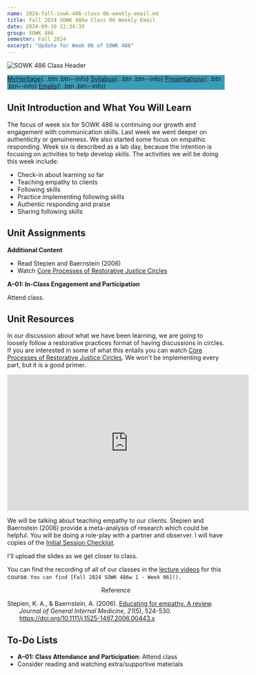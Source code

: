 ```yaml
---
name: 2024-fall-sowk-486-class-06-weekly-email.md
title: Fall 2024 SOWK 486w Class 06 Weekly Email
date: 2024-09-30 22:34:39
group: SOWK 486
semester: Fall 2024
excerpt: "Update for Week 06 of SOWK 486"
---
```


![SOWK 486 Class Header](https://jacobrcampbell.com/assets/media/2020-fall-sowk-486-class-header.png)

<div style="background-color: #3b9cba; width: 100%;" markdown="1">

[MyHeritage](https://myheritage.heritage.edu/ICS/Academics/SOWK/SOWK_486W/2425_FA-SOWK_486W-1/){: .btn .btn--info}
[Syllabus](https://myheritage.heritage.edu/ICS/Academics/SOWK/SOWK_486W/2425_FA-SOWK_486W-1/Syllabus.jnz){: .btn .btn--info}
[Presentations](https://presentations.jacobrcampbell.com){: .btn .btn--info}
[Emails](https://jacobrcampbell.com/communications/){: .btn .btn--info}

</div>

## Unit Introduction and What You Will Learn

The focus of week six for SOWK 486 is continuing our growth and engagement with communication skills. Last week we went deeper on authenticity or genuineness. We also started some focus on empathic responding. Week six is described as a lab day, because the intention is focusing on activities to help develop skills. The activities we will be doing this week include:

- Check-in about learning so far
- Teaching empathy to clients 
- Following skills
- Practice implementing following skills
- Authentic responding and praise
- Sharing following skills

## Unit Assignments

**Additional Content**

- Read Stepien and Baernstein (2006)
- Watch [Core Processes of Restorative Justice Circles](https://youtu.be/wDAc6Qkqhj0)

**A–01: In-Class Engagement and Participation**

Attend class. 

## Unit Resources

In our discussion about what we have been learning, we are going to loosely follow a restorative practices format of having discussions in circles. If you are interested in some of what this entails you can watch [Core Processes of Restorative Justice Circles](https://youtu.be/wDAc6Qkqhj0). We won't be implementing every part, but it is a good primer.

<iframe width="560" height="315" src="https://www.youtube.com/embed/wDAc6Qkqhj0" title="YouTube video player" frameborder="0" allow="accelerometer; autoplay; clipboard-write; encrypted-media; gyroscope; picture-in-picture" allowfullscreen></iframe>

We will be talking about teaching empathy to our clients. Stepien and Baernstein (2006) provide a meta-analysis of research which could be helpful. You will be doing a role-play with a partner and observer. I will have copies of the [Initial Session Checklist](https://myheritage.heritage.edu/ICS/Portlets/ICS/Handoutportlet/viewhandler.ashx?handout_id=f1401d8c-3d3b-4d54-9d0c-c526177300d5).


I'll upload the slides as we get closer to class.


You can find the recording of all of our classes in the [lecture videos](https://myheritage.heritage.edu/ICS/Academics/SOWK/SOWK_486W/2425_FA-SOWK_486W-1/Lecture_Videos.jnz) for this course. `You can find [Fall 2024 SOWK 486w 1 - Week 06]().`


<div style="text-align: center" markdown="1">
Reference
</div>
<div style="margin: 0 0 0 2em; text-indent: -2em;" markdown="1">

Stepien, K. A., & Baernstein, A. (2006). [Educating for empathy. A review](https://www.ncbi.nlm.nih.gov/pmc/articles/PMC1484804/pdf/jgi021-0524.pdf). _Journal of General Internal Medicine, 21_(5), 524-530. <https://doi.org/10.1111/j.1525-1497.2006.00443.x>

</div>

## To-Do Lists

- **A–01: Class Attendance and Participation**: Attend class
- Consider reading and watching extra/supportive materials